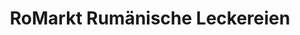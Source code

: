 ---
title: "RoMarkt Rumänische Leckereien"
url: /kirchheim-unter-teck/romarkt-rumaenische-leckereien/
shop: Lebensmittel
---